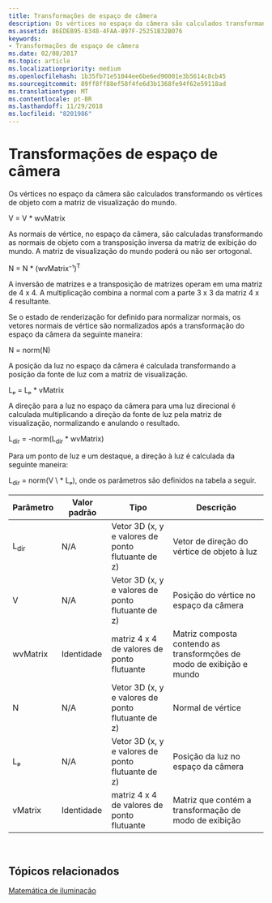 ```yaml
---
title: Transformações de espaço de câmera
description: Os vértices no espaço da câmera são calculados transformando os vértices de objeto com a matriz de visualização do mundo.
ms.assetid: 86EDEB95-8348-4FAA-897F-25251B32B076
keywords:
- Transformações de espaço de câmera
ms.date: 02/08/2017
ms.topic: article
ms.localizationpriority: medium
ms.openlocfilehash: 1b35fb71e51044ee6be6ed90001e3b5614c8cb45
ms.sourcegitcommit: 89ff8ff88ef58f4fe6d3b1368fe94f62e59118ad
ms.translationtype: MT
ms.contentlocale: pt-BR
ms.lasthandoff: 11/29/2018
ms.locfileid: "8201986"
---
```

# <a name="camera-space-transformations"></a>Transformações de espaço de câmera


Os vértices no espaço da câmera são calculados transformando os vértices de objeto com a matriz de visualização do mundo.

V = V \* wvMatrix

As normais de vértice, no espaço da câmera, são calculadas transformando as normais de objeto com a transposição inversa da matriz de exibição do mundo. A matriz de visualização do mundo poderá ou não ser ortogonal.

N = N \* (wvMatrix⁻¹)<sup>T</sup>

A inversão de matrizes e a transposição de matrizes operam em uma matriz de 4 x 4. A multiplicação combina a normal com a parte 3 x 3 da matriz 4 x 4 resultante.

Se o estado de renderização for definido para normalizar normais, os vetores normais de vértice são normalizados após a transformação do espaço da câmera da seguinte maneira:

N = norm(N)

A posição da luz no espaço da câmera é calculada transformando a posição da fonte de luz com a matriz de visualização.

Lₚ = Lₚ \* vMatrix

A direção para a luz no espaço da câmera para uma luz direcional é calculada multiplicando a direção da fonte de luz pela matriz de visualização, normalizando e anulando o resultado.

L<sub>dir</sub> = -norm(L<sub>dir</sub> \* wvMatrix)

Para um ponto de luz e um destaque, a direção à luz é calculada da seguinte maneira:

L<sub>dir</sub> = norm(V \ * Lₚ), onde os parâmetros são definidos na tabela a seguir.

| Parâmetro       | Valor padrão | Tipo                                          | Descrição                                               |
|-----------------|---------------|-----------------------------------------------|-----------------------------------------------------------|
| L<sub>dir</sub> | N/A           | Vetor 3D (x, y e valores de ponto flutuante de z) | Vetor de direção do vértice de objeto à luz          |
| V               | N/A           | Vetor 3D (x, y e valores de ponto flutuante de z) | Posição do vértice no espaço da câmera                           |
| wvMatrix        | Identidade      | matriz 4 x 4 de valores de ponto flutuante           | Matriz composta contendo as transformções de modo de exibição e mundo |
| N               | N/A           | Vetor 3D (x, y e valores de ponto flutuante de z) | Normal de vértice                                             |
| Lₚ              | N/A           | Vetor 3D (x, y e valores de ponto flutuante de z) | Posição da luz no espaço da câmera                            |
| vMatrix         | Identidade      | matriz 4 x 4 de valores de ponto flutuante           | Matriz que contém a transformação de modo de exibição                      |

 

## <a name="span-idrelated-topicsspanrelated-topics"></a><span id="related-topics"></span>Tópicos relacionados


[Matemática de iluminação](mathematics-of-lighting.md)

 

 




